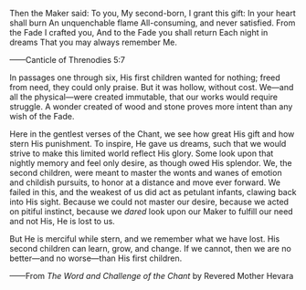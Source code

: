 Then the Maker said:
To you, My second-born, I grant this gift:
In your heart shall burn
An unquenchable flame
All-consuming, and never satisfied.
From the Fade I crafted you,
And to the Fade you shall return
Each night in dreams
That you may always remember Me.

——Canticle of Threnodies 5:7

In passages one through six, His first children wanted for nothing; freed from need, they could only praise. But it was hollow, without cost. We—and all the physical—were created immutable, that our works would require struggle. A wonder created of wood and stone proves more intent than any wish of the Fade.

Here in the gentlest verses of the Chant, we see how great His gift and how stern His punishment. To inspire, He gave us dreams, such that we would strive to make this limited world reflect His glory. Some look upon that nightly memory and feel only desire, as though owed His splendor. We, the second children, were meant to master the wonts and wanes of emotion and childish pursuits, to honor at a distance and move ever forward. We failed in this, and the weakest of us did act as petulant infants, clawing back into His sight. Because we could not master our desire, because we acted on pitiful instinct, because we <i> dared </i> look upon our Maker to fulfill our need and not His, He is lost to us.

But He is merciful while stern, and we remember what we have lost. His second children can learn, grow, and change. If we cannot, then we are no better—and no worse—than His first children.

——From <i> The Word and Challenge of the Chant </i> by Revered Mother Hevara

